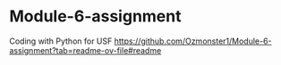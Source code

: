 # Module-6-assignment
Coding with Python for USF
https://github.com/Ozmonster1/Module-6-assignment?tab=readme-ov-file#readme
